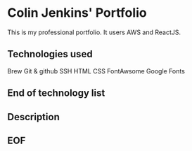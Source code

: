 # Colin Jenkins' Portfolio

This is my professional portfolio. It users AWS and ReactJS.

## Technologies used

  Brew
	Git & github
	SSH
	HTML
	CSS
	FontAwsome
	Google Fonts

## End of technology list

## Description

## EOF
